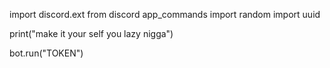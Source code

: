 import discord.ext
from discord app_commands
import random
import uuid

print("make it your self you lazy nigga")

bot.run("TOKEN")
